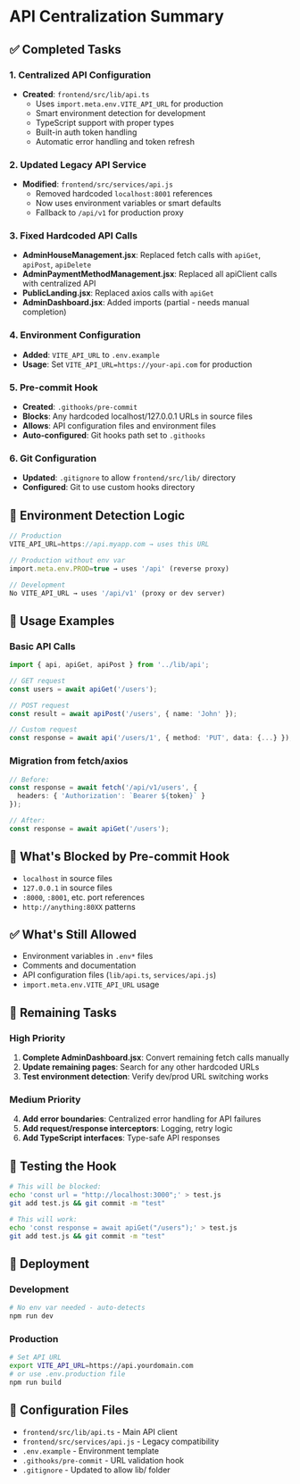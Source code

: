 # API Centralization Summary

## ✅ Completed Tasks

### 1. **Centralized API Configuration**
- **Created**: `frontend/src/lib/api.ts`
  - Uses `import.meta.env.VITE_API_URL` for production
  - Smart environment detection for development
  - TypeScript support with proper types
  - Built-in auth token handling
  - Automatic error handling and token refresh

### 2. **Updated Legacy API Service**
- **Modified**: `frontend/src/services/api.js`
  - Removed hardcoded `localhost:8001` references
  - Now uses environment variables or smart defaults
  - Fallback to `/api/v1` for production proxy

### 3. **Fixed Hardcoded API Calls**
- **AdminHouseManagement.jsx**: Replaced fetch calls with `apiGet`, `apiPost`, `apiDelete`
- **AdminPaymentMethodManagement.jsx**: Replaced all apiClient calls with centralized API
- **PublicLanding.jsx**: Replaced axios calls with `apiGet`
- **AdminDashboard.jsx**: Added imports (partial - needs manual completion)

### 4. **Environment Configuration**
- **Added**: `VITE_API_URL` to `.env.example`
- **Usage**: Set `VITE_API_URL=https://your-api.com` for production

### 5. **Pre-commit Hook**
- **Created**: `.githooks/pre-commit`
- **Blocks**: Any hardcoded localhost/127.0.0.1 URLs in source files
- **Allows**: API configuration files and environment files
- **Auto-configured**: Git hooks path set to `.githooks`

### 6. **Git Configuration**
- **Updated**: `.gitignore` to allow `frontend/src/lib/` directory
- **Configured**: Git to use custom hooks directory

## 🔄 Environment Detection Logic

```typescript
// Production
VITE_API_URL=https://api.myapp.com → uses this URL

// Production without env var
import.meta.env.PROD=true → uses '/api' (reverse proxy)

// Development
No VITE_API_URL → uses '/api/v1' (proxy or dev server)
```

## 📝 Usage Examples

### Basic API Calls
```typescript
import { api, apiGet, apiPost } from '../lib/api';

// GET request
const users = await apiGet('/users');

// POST request  
const result = await apiPost('/users', { name: 'John' });

// Custom request
const response = await api('/users/1', { method: 'PUT', data: {...} });
```

### Migration from fetch/axios
```typescript
// Before:
const response = await fetch('/api/v1/users', {
  headers: { 'Authorization': `Bearer ${token}` }
});

// After:
const response = await apiGet('/users');
```

## 🚫 What's Blocked by Pre-commit Hook

- `localhost` in source files
- `127.0.0.1` in source files  
- `:8000`, `:8001`, etc. port references
- `http://anything:80XX` patterns

## ✅ What's Still Allowed

- Environment variables in `.env*` files
- Comments and documentation
- API configuration files (`lib/api.ts`, `services/api.js`)
- `import.meta.env.VITE_API_URL` usage

## 🔄 Remaining Tasks

### High Priority
1. **Complete AdminDashboard.jsx**: Convert remaining fetch calls manually
2. **Update remaining pages**: Search for any other hardcoded URLs
3. **Test environment detection**: Verify dev/prod URL switching works

### Medium Priority  
4. **Add error boundaries**: Centralized error handling for API failures
5. **Add request/response interceptors**: Logging, retry logic
6. **Add TypeScript interfaces**: Type-safe API responses

## 🧪 Testing the Hook

```bash
# This will be blocked:
echo 'const url = "http://localhost:3000";' > test.js
git add test.js && git commit -m "test"

# This will work:
echo 'const response = await apiGet("/users");' > test.js  
git add test.js && git commit -m "test"
```

## 🚀 Deployment

### Development
```bash
# No env var needed - auto-detects
npm run dev
```

### Production  
```bash
# Set API URL
export VITE_API_URL=https://api.yourdomain.com
# or use .env.production file
npm run build
```

## 🔧 Configuration Files

- `frontend/src/lib/api.ts` - Main API client
- `frontend/src/services/api.js` - Legacy compatibility  
- `.env.example` - Environment template
- `.githooks/pre-commit` - URL validation hook
- `.gitignore` - Updated to allow lib/ folder
